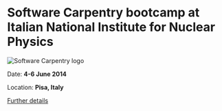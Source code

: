 Software Carpentry bootcamp at Italian National Institute for Nuclear Physics
=========================================

![Software Carpentry logo](http://software-carpentry.org/img/software-carpentry-banner.png "Software Carpentry logo")

Date:  **4-6 June 2014**

Location: **Pisa, Italy**

[Further details](http://apawlik.github.io/2014-06-03-Pisa)